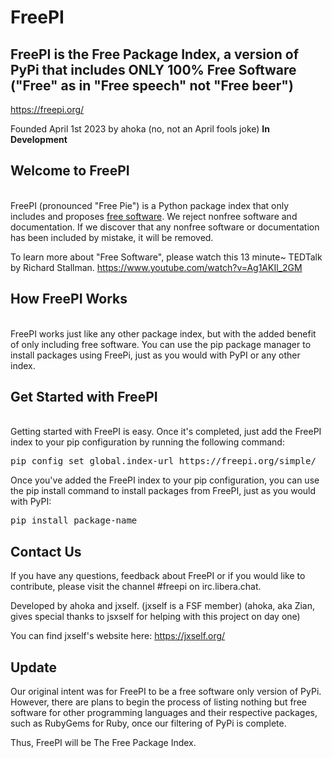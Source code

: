 # FreePI

## FreePI is the Free Package Index, a version of PyPi that includes ONLY 100% Free Software ("Free" as in "Free speech" not "Free beer")
https://freepi.org/

Founded April 1st 2023 by ahoka (no, not an April fools joke)
**In Development**

## Welcome to FreePI
<br />
FreePI (pronounced "Free Pie") is a Python package index that only includes and proposes <a href="https://www.gnu.org/philosophy/free-sw.html">free software</a>. We reject nonfree software and documentation. If we discover that any nonfree software or documentation has been included by mistake, it will be removed.

To learn more about "Free Software", please watch this 13 minute~ TEDTalk by Richard Stallman.
https://www.youtube.com/watch?v=Ag1AKIl_2GM

## How FreePI Works
<br />
FreePI works just like any other package index, but with the added benefit of only including free software. You can use the pip package manager to install packages using FreePi, just as you would with PyPI or any other index.

## Get Started with FreePI
<br />
Getting started with FreePI is easy. Once it's completed, just add the FreePI index to your pip configuration by running the following command:
<pre>pip config set global.index-url https://freepi.org/simple/</pre>

Once you've added the FreePI index to your pip configuration, you can use the pip install command to install packages from FreePI, just as you would with PyPI:
<pre>pip install package-name</pre>

## Contact Us
If you have any questions, feedback about FreePI or if you would like to contribute, please visit the channel #freepi on irc.libera.chat.

Developed by ahoka and jxself. (jxself is a FSF member)
(ahoka, aka Zian, gives special thanks to jsxself for helping with this project on day one)

You can find jxself's website here:
https://jxself.org/

## Update
Our original intent was for FreePI to be a free software only version of PyPi. However, there are plans to begin the process of listing nothing but free software for other programming languages and their respective packages, such as RubyGems for Ruby, once our filtering of PyPi is complete.

Thus, FreePI will be The Free Package Index.
